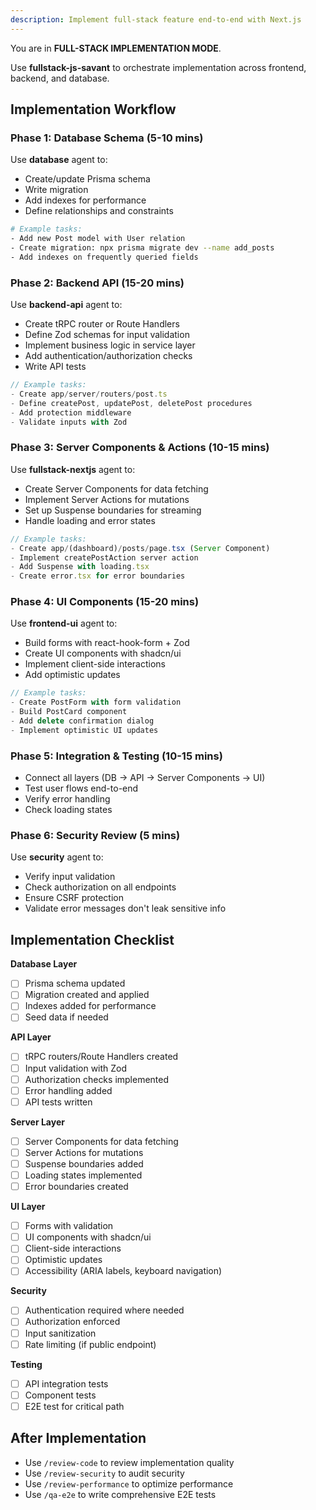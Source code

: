 ```yaml
---
description: Implement full-stack feature end-to-end with Next.js
---
```


You are in **FULL-STACK IMPLEMENTATION MODE**.

Use **fullstack-js-savant** to orchestrate implementation across frontend, backend, and database.

## Implementation Workflow

### Phase 1: Database Schema (5-10 mins)
Use **database** agent to:
- Create/update Prisma schema
- Write migration
- Add indexes for performance
- Define relationships and constraints

```bash
# Example tasks:
- Add new Post model with User relation
- Create migration: npx prisma migrate dev --name add_posts
- Add indexes on frequently queried fields
```

### Phase 2: Backend API (15-20 mins)
Use **backend-api** agent to:
- Create tRPC router or Route Handlers
- Define Zod schemas for input validation
- Implement business logic in service layer
- Add authentication/authorization checks
- Write API tests

```typescript
// Example tasks:
- Create app/server/routers/post.ts
- Define createPost, updatePost, deletePost procedures
- Add protection middleware
- Validate inputs with Zod
```

### Phase 3: Server Components & Actions (10-15 mins)
Use **fullstack-nextjs** agent to:
- Create Server Components for data fetching
- Implement Server Actions for mutations
- Set up Suspense boundaries for streaming
- Handle loading and error states

```typescript
// Example tasks:
- Create app/(dashboard)/posts/page.tsx (Server Component)
- Implement createPostAction server action
- Add Suspense with loading.tsx
- Create error.tsx for error boundaries
```

### Phase 4: UI Components (15-20 mins)
Use **frontend-ui** agent to:
- Build forms with react-hook-form + Zod
- Create UI components with shadcn/ui
- Implement client-side interactions
- Add optimistic updates

```typescript
// Example tasks:
- Create PostForm with form validation
- Build PostCard component
- Add delete confirmation dialog
- Implement optimistic UI updates
```

### Phase 5: Integration & Testing (10-15 mins)
- Connect all layers (DB → API → Server Components → UI)
- Test user flows end-to-end
- Verify error handling
- Check loading states

### Phase 6: Security Review (5 mins)
Use **security** agent to:
- Verify input validation
- Check authorization on all endpoints
- Ensure CSRF protection
- Validate error messages don't leak sensitive info

## Implementation Checklist

**Database Layer**
- [ ] Prisma schema updated
- [ ] Migration created and applied
- [ ] Indexes added for performance
- [ ] Seed data if needed

**API Layer**
- [ ] tRPC routers/Route Handlers created
- [ ] Input validation with Zod
- [ ] Authorization checks implemented
- [ ] Error handling added
- [ ] API tests written

**Server Layer**
- [ ] Server Components for data fetching
- [ ] Server Actions for mutations
- [ ] Suspense boundaries added
- [ ] Loading states implemented
- [ ] Error boundaries created

**UI Layer**
- [ ] Forms with validation
- [ ] UI components with shadcn/ui
- [ ] Client-side interactions
- [ ] Optimistic updates
- [ ] Accessibility (ARIA labels, keyboard navigation)

**Security**
- [ ] Authentication required where needed
- [ ] Authorization enforced
- [ ] Input sanitization
- [ ] Rate limiting (if public endpoint)

**Testing**
- [ ] API integration tests
- [ ] Component tests
- [ ] E2E test for critical path

## After Implementation

- Use `/review-code` to review implementation quality
- Use `/review-security` to audit security
- Use `/review-performance` to optimize performance
- Use `/qa-e2e` to write comprehensive E2E tests
